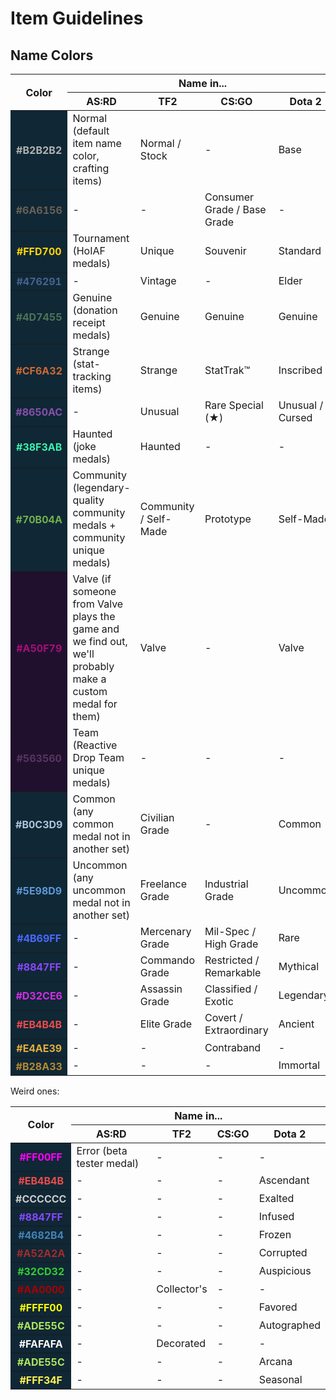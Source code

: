 # Item Guidelines

## Name Colors

<table>
<thead>
<tr>
<th rowspan="2">Color</th>
<th colspan="4">Name in...</th>
</tr>
<tr>
<th>AS:RD</th>
<th>TF2</th>
<th>CS:GO</th>
<th>Dota 2</th>
</tr>
</thead>
<tbody>
<tr>
<th style="background-color: #102735; color: #b2b2b2">#B2B2B2</th>
<td>Normal (default item name color, crafting items)</td>
<td>Normal / Stock</td>
<td>-</td>
<td>Base</td>
</tr>
<tr>
<th style="background-color: #102735; color: #6a6156">#6A6156</th>
<td>-</td>
<td>-</td>
<td>Consumer Grade / Base Grade</td>
<td>-</td>
</tr>
<tr>
<th style="background-color: #102735; color: #ffd700">#FFD700</th>
<td>Tournament (HoIAF medals)</td>
<td>Unique</td>
<td>Souvenir</td>
<td>Standard</td>
</tr>
<tr>
<th style="background-color: #102735; color: #476291">#476291</th>
<td>-</td>
<td>Vintage</td>
<td>-</td>
<td>Elder</td>
</tr>
<tr>
<th style="background-color: #102735; color: #4d7455">#4D7455</th>
<td>Genuine (donation receipt medals)</td>
<td>Genuine</td>
<td>Genuine</td>
<td>Genuine</td>
</tr>
<tr>
<th style="background-color: #102735; color: #cf6a32">#CF6A32</th>
<td>Strange (stat-tracking items)</td>
<td>Strange</td>
<td>StatTrak™</td>
<td>Inscribed</td>
</tr>
<tr>
<th style="background-color: #102735; color: #8650ac">#8650AC</th>
<td>-</td>
<td>Unusual</td>
<td>Rare Special (★)</td>
<td>Unusual / Cursed</td>
</tr>
<tr>
<th style="background-color: #102735; color: #38f3ab">#38F3AB</th>
<td>Haunted (joke medals)</td>
<td>Haunted</td>
<td>-</td>
<td>-</td>
</tr>
<tr>
<th style="background-color: #102735; color: #70b04a">#70B04A</th>
<td>Community (legendary-quality community medals + community unique medals)</td>
<td>Community / Self-Made</td>
<td>Prototype</td>
<td>Self-Made</td>
</tr>
<tr>
<th style="background-color: #20102e; color: #a50f79">#A50F79</th>
<td>Valve (if someone from Valve plays the game and we find out, we'll probably make a custom medal for them)</td>
<td>Valve</td>
<td>-</td>
<td>Valve</td>
</tr>
<tr>
<th style="background-color: #20102e; color: #563560">#563560</th>
<td>Team (Reactive Drop Team unique medals)</td>
<td>-</td>
<td>-</td>
<td>-</td>
</tr>
<tr>
<th style="background-color: #102735; color: #b0c3d9">#B0C3D9</th>
<td>Common (any common medal not in another set)</td>
<td>Civilian Grade</td>
<td>-</td>
<td>Common</td>
</tr>
<tr>
<th style="background-color: #102735; color: #5e98d9">#5E98D9</th>
<td>Uncommon (any uncommon medal not in another set)</td>
<td>Freelance Grade</td>
<td>Industrial Grade</td>
<td>Uncommon</td>
</tr>
<tr>
<th style="background-color: #102735; color: #4b69ff">#4B69FF</th>
<td>-</td>
<td>Mercenary Grade</td>
<td>Mil-Spec / High Grade</td>
<td>Rare</td>
</tr>
<tr>
<th style="background-color: #102735; color: #8847ff">#8847FF</th>
<td>-</td>
<td>Commando Grade</td>
<td>Restricted / Remarkable</td>
<td>Mythical</td>
</tr>
<tr>
<th style="background-color: #102735; color: #d32ce6">#D32CE6</th>
<td>-</td>
<td>Assassin Grade</td>
<td>Classified / Exotic</td>
<td>Legendary</td>
</tr>
<tr>
<th style="background-color: #102735; color: #eb4b4b">#EB4B4B</th>
<td>-</td>
<td>Elite Grade</td>
<td>Covert / Extraordinary</td>
<td>Ancient</td>
</tr>
<tr>
<th style="background-color: #102735; color: #e4ae39">#E4AE39</th>
<td>-</td>
<td>-</td>
<td>Contraband</td>
<td>-</td>
</tr>
<tr>
<th style="background-color: #102735; color: #b28a33">#B28A33</th>
<td>-</td>
<td>-</td>
<td>-</td>
<td>Immortal</td>
</tr>
</tbody>
</table>

Weird ones:

<table>
<thead>
<tr>
<th rowspan="2">Color</th>
<th colspan="4">Name in...</th>
</tr>
<tr>
<th>AS:RD</th>
<th>TF2</th>
<th>CS:GO</th>
<th>Dota 2</th>
</tr>
</thead>
<tbody>
<tr>
<th style="background-color: #102735; color: #ff00ff">#FF00FF</th>
<td>Error (beta tester medal)</td>
<td>-</td>
<td>-</td>
<td>-</td>
</tr>
<tr>
<th style="background-color: #102735; color: #eb4b4b">#EB4B4B</th>
<td>-</td>
<td>-</td>
<td>-</td>
<td>Ascendant</td>
</tr>
<tr>
<th style="background-color: #102735; color: #cccccc">#CCCCCC</th>
<td>-</td>
<td>-</td>
<td>-</td>
<td>Exalted</td>
</tr>
<tr>
<th style="background-color: #102735; color: #8847ff">#8847FF</th>
<td>-</td>
<td>-</td>
<td>-</td>
<td>Infused</td>
</tr>
<tr>
<th style="background-color: #102735; color: #4682b4">#4682B4</th>
<td>-</td>
<td>-</td>
<td>-</td>
<td>Frozen</td>
</tr>
<tr>
<th style="background-color: #102735; color: #a52a2a">#A52A2A</th>
<td>-</td>
<td>-</td>
<td>-</td>
<td>Corrupted</td>
</tr>
<tr>
<th style="background-color: #102735; color: #32cd32">#32CD32</th>
<td>-</td>
<td>-</td>
<td>-</td>
<td>Auspicious</td>
</tr>
<tr>
<th style="background-color: #102735; color: #aa0000">#AA0000</th>
<td>-</td>
<td>Collector's</td>
<td>-</td>
<td>-</td>
</tr>
<tr>
<th style="background-color: #102735; color: #ffff00">#FFFF00</th>
<td>-</td>
<td>-</td>
<td>-</td>
<td>Favored</td>
</tr>
<tr>
<th style="background-color: #102735; color: #ade55c">#ADE55C</th>
<td>-</td>
<td>-</td>
<td>-</td>
<td>Autographed</td>
</tr>
<tr>
<th style="background-color: #102735; color: #fafafa">#FAFAFA</th>
<td>-</td>
<td>Decorated</td>
<td>-</td>
<td>-</td>
</tr>
<tr>
<th style="background-color: #102735; color: #ade55c">#ADE55C</th>
<td>-</td>
<td>-</td>
<td>-</td>
<td>Arcana</td>
</tr>
<tr>
<th style="background-color: #102735; color: #fff34f">#FFF34F</th>
<td>-</td>
<td>-</td>
<td>-</td>
<td>Seasonal</td>
</tr>
</tbody>
</table>
